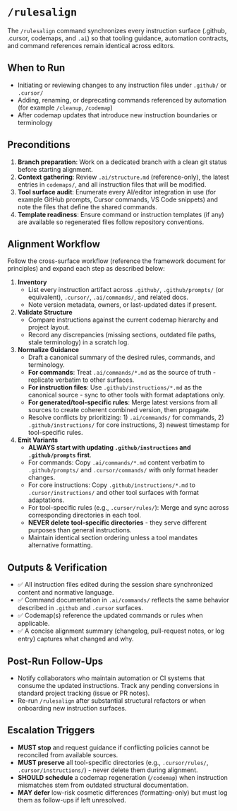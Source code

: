 # `/rulesalign`

The `/rulesalign` command synchronizes every instruction surface (.github, .cursor, codemaps, and `.ai`) so that tooling guidance, automation contracts, and command references remain identical across editors.

## When to Run

- Initiating or reviewing changes to any instruction files under `.github/` or `.cursor/`
- Adding, renaming, or deprecating commands referenced by automation (for example `/cleanup`, `/codemap`)
- After codemap updates that introduce new instruction boundaries or terminology

## Preconditions

1. **Branch preparation**: Work on a dedicated branch with a clean git status before starting alignment.
2. **Context gathering**: Review `.ai/structure.md` (reference-only), the latest entries in `codemaps/`, and all instruction files that will be modified.
3. **Tool surface audit**: Enumerate every AI/editor integration in use (for example GitHub prompts, Cursor commands, VS Code snippets) and note the files that define the shared commands.
4. **Template readiness**: Ensure command or instruction templates (if any) are available so regenerated files follow repository conventions.

## Alignment Workflow

Follow the cross-surface workflow (reference the framework document for principles) and expand each step as described below:

1. **Inventory**
   - List every instruction artifact across `.github/`, `.github/prompts/` (or equivalent), `.cursor/`, `.ai/commands/`, and related docs.
   - Note version metadata, owners, or last-updated dates if present.
2. **Validate Structure**
   - Compare instructions against the current codemap hierarchy and project layout.
   - Record any discrepancies (missing sections, outdated file paths, stale terminology) in a scratch log.
3. **Normalize Guidance**
   - Draft a canonical summary of the desired rules, commands, and terminology.
   - **For commands**: Treat `.ai/commands/*.md` as the source of truth - replicate verbatim to other surfaces.
   - **For instruction files**: Use `.github/instructions/*.md` as the canonical source - sync to other tools with format adaptations only.
   - **For generated/tool-specific rules**: Merge latest versions from all sources to create coherent combined version, then propagate.
   - Resolve conflicts by prioritizing: 1) `.ai/commands/` for commands, 2) `.github/instructions/` for core instructions, 3) newest timestamp for tool-specific rules.
4. **Emit Variants**
   - **ALWAYS start with updating `.github/instructions` and `.github/prompts` first**.
   - For commands: Copy `.ai/commands/*.md` content verbatim to `.github/prompts/` and `.cursor/commands/` with only format header changes.
   - For core instructions: Copy `.github/instructions/*.md` to `.cursor/instructions/` and other tool surfaces with format adaptations.
   - For tool-specific rules (e.g., `.cursor/rules/`): Merge and sync across corresponding directories in each tool.
   - **NEVER delete tool-specific directories** - they serve different purposes than general instructions.
   - Maintain identical section ordering unless a tool mandates alternative formatting.

## Outputs & Verification

- ✅ All instruction files edited during the session share synchronized content and normative language.
- ✅ Command documentation in `.ai/commands/` reflects the same behavior described in `.github` and `.cursor` surfaces.
- ✅ Codemap(s) reference the updated commands or rules when applicable.
- ✅ A concise alignment summary (changelog, pull-request notes, or log entry) captures what changed and why.

## Post-Run Follow-Ups

- Notify collaborators who maintain automation or CI systems that consume the updated instructions. Track any pending conversions in standard project tracking (issue or PR notes).
- Re-run `/rulesalign` after substantial structural refactors or when onboarding new instruction surfaces.

## Escalation Triggers

- **MUST stop** and request guidance if conflicting policies cannot be reconciled from available sources.
- **MUST preserve** all tool-specific directories (e.g., `.cursor/rules/`, `.cursor/instructions/`) - never delete them during alignment.
- **SHOULD schedule** a codemap regeneration (`/codemap`) when instruction mismatches stem from outdated structural documentation.
- **MAY defer** low-risk cosmetic differences (formatting-only) but must log them as follow-ups if left unresolved.
